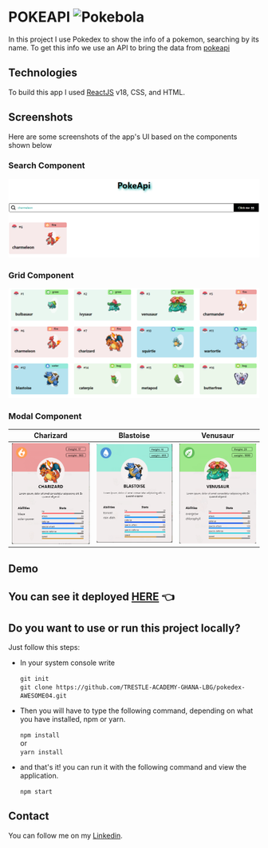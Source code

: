 # POKEAPI ![Pokebola](https://cdn.emojidex.com/emoji/px32/Pokebola.png "Pokebola")

In this project I use Pokedex to show the info of a pokemon, searching by its name. To get this info we use an API to bring the data from [pokeapi](https://pokeapi.co)


## Technologies

To build this app I used [ReactJS](https://reactjs.org/) v18, CSS, and HTML.

## Screenshots

Here are some screenshots of the app's UI based on the components shown below

### Search Component
![Image](/src/assets/screenshots/search.PNG)

### Grid Component

![Image](/src/assets/screenshots/grid.PNG)

### Modal Component
Charizard               |  Blastoise  |  Venusaur
:-------------------------:|:-------------------------:|:-------------------------:
![Image](/src/assets/screenshots/card.PNG?raw=true) | ![Image](/src/assets/screenshots/card-blastoise.PNG?raw=true) | ![Image](/src/assets/screenshots/card-venasaur.PNG?raw=true)

## Demo

## You can see it deployed [HERE](https://pokeapi-awesome04.vercel.app/) 👈

## Do you want to use or run this project locally?

Just follow this steps:

<ul>
  <li>In your system console write </li>
  
  `git init`<br/>
  `git clone https://github.com/TRESTLE-ACADEMY-GHANA-LBG/pokedex-AWESOME04.git`

  <li>Then you will have to type the following command, depending on what you have installed, npm or yarn.</li>
  
  `npm install`<br/>
    or <br/>
  `yarn install`
  <li>and that's it! you can run it with the following command and view the application.</li>

  `npm start`
</ul>


## Contact
You can follow me on my [Linkedin](https://www.linkedin.com/in/evans-acheampong).
